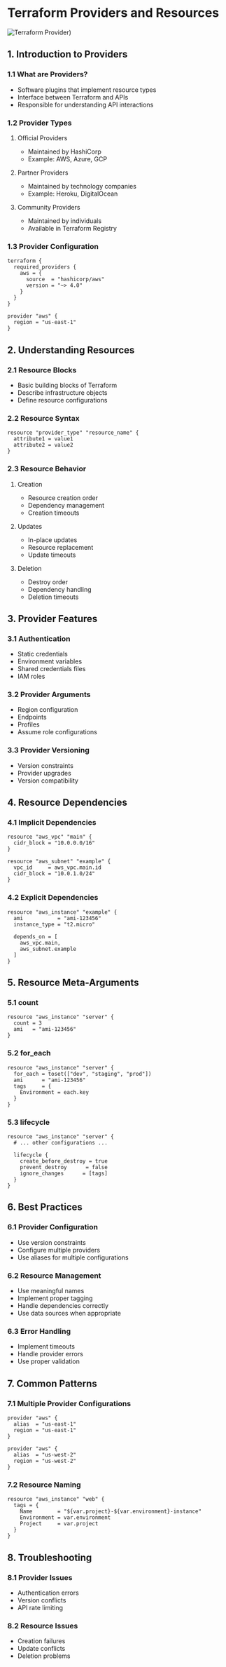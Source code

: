 # Terraform Providers and Resources
![Terraform Provider)](04-terraform-providers-resources\04-diagrams\04-theory-diagrams/terraform_provider_types.png)
## 1. Introduction to Providers

### 1.1 What are Providers?
- Software plugins that implement resource types
- Interface between Terraform and APIs
- Responsible for understanding API interactions

### 1.2 Provider Types
1. Official Providers
   - Maintained by HashiCorp
   - Example: AWS, Azure, GCP

2. Partner Providers
   - Maintained by technology companies
   - Example: Heroku, DigitalOcean

3. Community Providers
   - Maintained by individuals
   - Available in Terraform Registry

### 1.3 Provider Configuration
```hcl
terraform {
  required_providers {
    aws = {
      source  = "hashicorp/aws"
      version = "~> 4.0"
    }
  }
}

provider "aws" {
  region = "us-east-1"
}
```

## 2. Understanding Resources
### 2.1 Resource Blocks
- Basic building blocks of Terraform
- Describe infrastructure objects
- Define resource configurations

### 2.2 Resource Syntax
```hcl
resource "provider_type" "resource_name" {
  attribute1 = value1
  attribute2 = value2
}
```

### 2.3 Resource Behavior
1. Creation
   - Resource creation order
   - Dependency management
   - Creation timeouts

2. Updates
   - In-place updates
   - Resource replacement
   - Update timeouts

3. Deletion
   - Destroy order
   - Dependency handling
   - Deletion timeouts

## 3. Provider Features
### 3.1 Authentication
- Static credentials
- Environment variables
- Shared credentials files
- IAM roles

### 3.2 Provider Arguments
- Region configuration
- Endpoints
- Profiles
- Assume role configurations

### 3.3 Provider Versioning
- Version constraints
- Provider upgrades
- Version compatibility

## 4. Resource Dependencies
### 4.1 Implicit Dependencies
```hcl
resource "aws_vpc" "main" {
  cidr_block = "10.0.0.0/16"
}

resource "aws_subnet" "example" {
  vpc_id     = aws_vpc.main.id
  cidr_block = "10.0.1.0/24"
}
```

### 4.2 Explicit Dependencies
```hcl
resource "aws_instance" "example" {
  ami           = "ami-123456"
  instance_type = "t2.micro"

  depends_on = [
    aws_vpc.main,
    aws_subnet.example
  ]
}
```

## 5. Resource Meta-Arguments
### 5.1 count
```hcl
resource "aws_instance" "server" {
  count = 3
  ami   = "ami-123456"
}
```

### 5.2 for_each
```hcl
resource "aws_instance" "server" {
  for_each = toset(["dev", "staging", "prod"])
  ami      = "ami-123456"
  tags     = {
    Environment = each.key
  }
}
```

### 5.3 lifecycle
```hcl
resource "aws_instance" "server" {
  # ... other configurations ...

  lifecycle {
    create_before_destroy = true
    prevent_destroy      = false
    ignore_changes      = [tags]
  }
}
```

## 6. Best Practices
### 6.1 Provider Configuration
- Use version constraints
- Configure multiple providers
- Use aliases for multiple configurations

### 6.2 Resource Management
- Use meaningful names
- Implement proper tagging
- Handle dependencies correctly
- Use data sources when appropriate

### 6.3 Error Handling
- Implement timeouts
- Handle provider errors
- Use proper validation

## 7. Common Patterns
### 7.1 Multiple Provider Configurations
```hcl
provider "aws" {
  alias  = "us-east-1"
  region = "us-east-1"
}

provider "aws" {
  alias  = "us-west-2"
  region = "us-west-2"
}
```

### 7.2 Resource Naming
```hcl
resource "aws_instance" "web" {
  tags = {
    Name        = "${var.project}-${var.environment}-instance"
    Environment = var.environment
    Project     = var.project
  }
}
```

## 8. Troubleshooting
### 8.1 Provider Issues
- Authentication errors
- Version conflicts
- API rate limiting

### 8.2 Resource Issues
- Creation failures
- Update conflicts
- Deletion problems
